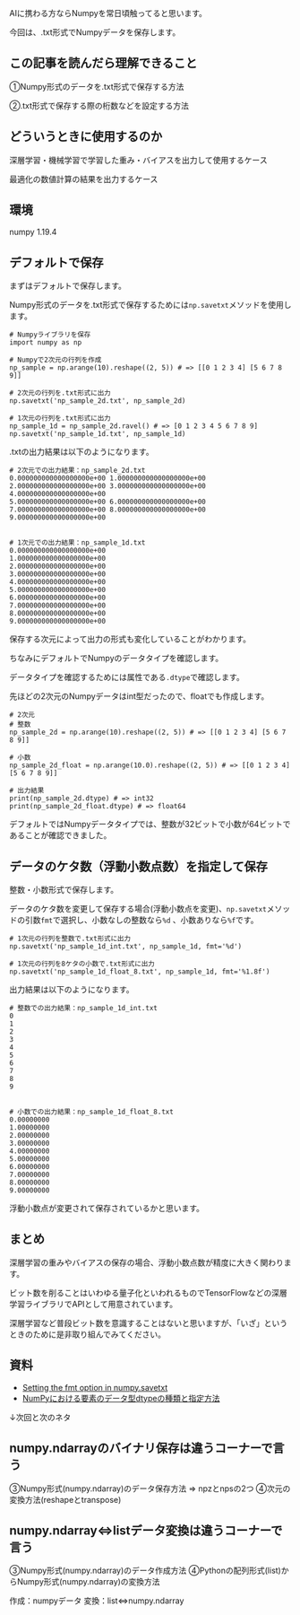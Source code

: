 AIに携わる方ならNumpyを常日頃触ってると思います。

今回は、.txt形式でNumpyデータを保存します。

## この記事を読んだら理解できること
①Numpy形式のデータを.txt形式で保存する方法

②.txt形式で保存する際の桁数などを設定する方法

## どういうときに使用するのか
深層学習・機械学習で学習した重み・バイアスを出力して使用するケース

最適化の数値計算の結果を出力するケース

## 環境
numpy 1.19.4


## デフォルトで保存
まずはデフォルトで保存します。

Numpy形式のデータを.txt形式で保存するためには`np.savetxt`メソッドを使用します。

```
# Numpyライブラリを保存
import numpy as np

# Numpyで2次元の行列を作成
np_sample = np.arange(10).reshape((2, 5)) # => [[0 1 2 3 4] [5 6 7 8 9]]

# 2次元の行列を.txt形式に出力
np.savetxt('np_sample_2d.txt', np_sample_2d)

# 1次元の行列を.txt形式に出力
np_sample_1d = np_sample_2d.ravel() # => [0 1 2 3 4 5 6 7 8 9]
np.savetxt('np_sample_1d.txt', np_sample_1d)
```


.txtの出力結果は以下のようになります。

```
# 2次元での出力結果：np_sample_2d.txt
0.000000000000000000e+00 1.000000000000000000e+00 2.000000000000000000e+00 3.000000000000000000e+00 4.000000000000000000e+00
5.000000000000000000e+00 6.000000000000000000e+00 7.000000000000000000e+00 8.000000000000000000e+00 9.000000000000000000e+00


# 1次元での出力結果：np_sample_1d.txt
0.000000000000000000e+00
1.000000000000000000e+00
2.000000000000000000e+00
3.000000000000000000e+00
4.000000000000000000e+00
5.000000000000000000e+00
6.000000000000000000e+00
7.000000000000000000e+00
8.000000000000000000e+00
9.000000000000000000e+00
```

保存する次元によって出力の形式も変化していることがわかります。


ちなみにデフォルトでNumpyのデータタイプを確認します。

データタイプを確認するためには属性である`.dtype`で確認します。

先ほどの2次元のNumpyデータはint型だったので、floatでも作成します。


```
# 2次元
# 整数
np_sample_2d = np.arange(10).reshape((2, 5)) # => [[0 1 2 3 4] [5 6 7 8 9]]

# 小数
np_sample_2d_float = np.arange(10.0).reshape((2, 5)) # => [[0 1 2 3 4] [5 6 7 8 9]]
```

```
# 出力結果
print(np_sample_2d.dtype) # => int32
print(np_sample_2d_float.dtype) # => float64
```

デフォルトではNumpyデータタイプでは、整数が32ビットで小数が64ビットであることが確認できました。


## データのケタ数（浮動小数点数）を指定して保存

整数・小数形式で保存します。

データのケタ数を変更して保存する場合(浮動小数点を変更)、`np.savetxt`メソッドの引数`fmt`で選択し、小数なしの整数なら`%d` 、小数ありなら`%f`です。


```
# 1次元の行列を整数で.txt形式に出力
np.savetxt('np_sample_1d_int.txt', np_sample_1d, fmt='%d')

# 1次元の行列を8ケタの小数で.txt形式に出力
np.savetxt('np_sample_1d_float_8.txt', np_sample_1d, fmt='%1.8f')

```


出力結果は以下のようになります。

```
# 整数での出力結果：np_sample_1d_int.txt
0
1
2
3
4
5
6
7
8
9


# 小数での出力結果：np_sample_1d_float_8.txt
0.00000000
1.00000000
2.00000000
3.00000000
4.00000000
5.00000000
6.00000000
7.00000000
8.00000000
9.00000000

```

浮動小数点が変更されて保存されているかと思います。


## まとめ

深層学習の重みやバイアスの保存の場合、浮動小数点数が精度に大きく関わります。

ビット数を削ることはいわゆる量子化といわれるものでTensorFlowなどの深層学習ライブラリでAPIとして用意されています。

深層学習など普段ビット数を意識することはないと思いますが、「いざ」というときのために是非取り組んでみてください。


## 資料
- [Setting the fmt option in numpy.savetxt](https://stackoverrun.com/ja/q/4637922)
- [NumPyにおける要素のデータ型dtypeの種類と指定方法](https://deepage.net/features/numpy-dtype.html)



↓次回と次のネタ

## numpy.ndarrayのバイナリ保存は違うコーナーで言う
③Numpy形式(numpy.ndarray)のデータ保存方法
=> npzとnpsの2つ
④次元の変換方法(reshapeとtranspose)

## numpy.ndarray<=>listデータ変換は違うコーナーで言う
③Numpy形式(numpy.ndarray)のデータ作成方法
④Pythonの配列形式(list)からNumpy形式(numpy.ndarray)の変換方法

作成：numpyデータ
変換：list<=>numpy.ndarray


